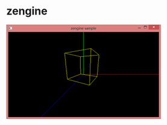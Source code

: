 # zengine


![image](https://github.com/zouxiaohang/zengine/blob/master/zengine/screenshots/cube.png)
